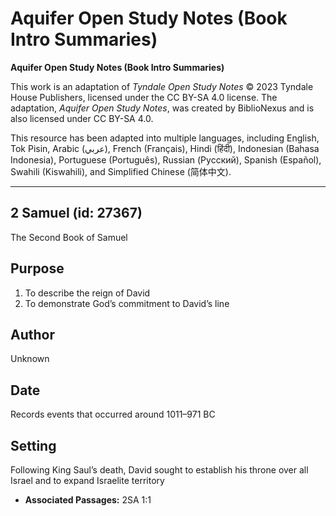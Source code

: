 # Aquifer Open Study Notes (Book Intro Summaries)

**Aquifer Open Study Notes (Book Intro Summaries)**

This work is an adaptation of *Tyndale Open Study Notes* © 2023 Tyndale House Publishers, licensed under the CC BY\-SA 4\.0 license. The adaptation, *Aquifer Open Study Notes*, was created by BiblioNexus and is also licensed under CC BY\-SA 4\.0\.

This resource has been adapted into multiple languages, including English, Tok Pisin, Arabic (عربي), French (Français), Hindi (हिंदी), Indonesian (Bahasa Indonesia), Portuguese (Português), Russian (Русский), Spanish (Español), Swahili (Kiswahili), and Simplified Chinese (简体中文).



--------------------------------

## 2 Samuel (id: 27367)

The Second Book of Samuel

Purpose
-------

1. To describe the reign of David
2. To demonstrate God’s commitment to David’s line

Author
------

Unknown

Date
----

Records events that occurred around 1011–971 BC

Setting
-------

Following King Saul’s death, David sought to establish his throne over all Israel and to expand Israelite territory

* **Associated Passages:** 2SA 1:1

